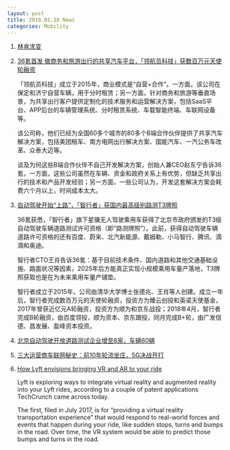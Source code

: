 ```yaml
---
layout: post
title: 2019.01.18 News
categories: Mobility
---
```


1. [林肯求变](https://www.huxiu.com/article/281789.html)

2. [36氪首发 做商务和旅游出行的共享汽车平台，「领航员科技」获数百万元天使轮融资](https://36kr.com/p/5172674.html)

    「领航员科技」成立于2015年，商业模式是“自营+合作”。一方面，该公司在保定和济宁自营车辆，用于分时租赁；另一方面，针对商务和旅游等垂直场景，为共享出行客户提供定制化的技术服务和运营解决方案，包括SaaS平台、APP后台的车辆管理系统、分时租赁系统、车载智能终端、车联网设备等。

    该公司称，他们已经为全国60多个城市的80多个B端合作伙伴提供了共享汽车解决方案，包括美团租车、南方电网出行解决方案、国能汽车、一汽公务车改革、众泰大迈等。

    谈及为何这些B端合作伙伴不自己开发解决方案，创始人兼CEO赵东宁告诉36氪，一方面，这些公司虽然在车辆、资金和政府关系上有优势，但缺乏共享出行的技术和产品开发经验；另一方面，一些公司认为，开发这套解决方案会耗费六个月以上，时间成本太大。

3. [自动驾驶开始“上路”，「智行者」获国内最高级别路测T3牌照](https://36kr.com/p/5172707.html)

    36氪获悉，「智行者」旗下星骥无人驾驶乘用车获得了北京市政府颁发的T3级自动驾驶车辆道路测试许可资格（即“路测牌照”）。此前，获得自动驾驶车辆道路许可资格的还有百度、蔚来、北汽新能源、戴姆勒、小马智行、腾讯、滴滴和奥迪。

    智行者CTO王肖告诉36氪：基于目前技术条件、国内道路和其他交通基础设施、路面状况等因素，2025年后方能真正实现小规模乘用车量产落地，T3牌照获取也是在为未来乘用车量产铺垫。

    智行者成立于2015年，公司由清华大学博士张德兆、王肖等人创建。成立一年后，智行者完成数百万元的天使轮融资，投资方为臻云创投和英诺天使基金，2017年曾获近亿元A轮融资，投资方为顺为和京东战投；2018年4月，智行者完成B轮融资，由百度领投，顺为资本、京东跟投，同月完成B+轮，由广发信德、昌发展、盈峰资本投资。

4. [北京自动驾驶开放道路测试企业增至8家，车辆60辆](https://36kr.com/p/5172854.html)

5. [三大运营商车联网秘史：前10年轮流坐庄，5G决战开打](https://36kr.com/p/5172868.html)

6. [How Lyft envisions bringing VR and AR to your ride](https://techcrunch.com/2019/01/17/how-lyft-envisions-bringing-vr-and-ar-to-your-ride/)

    Lyft  is exploring ways to integrate virtual reality and augmented reality into your Lyft rides, according to a couple of patent applications TechCrunch came across today.

    The first, filed in July 2017, is for “providing a virtual reality transportation experience” that would respond to real-world forces and events that happen during your ride, like sudden stops, turns and bumps in the road. Over time, the VR system would be able to predict those bumps and turns in the road.